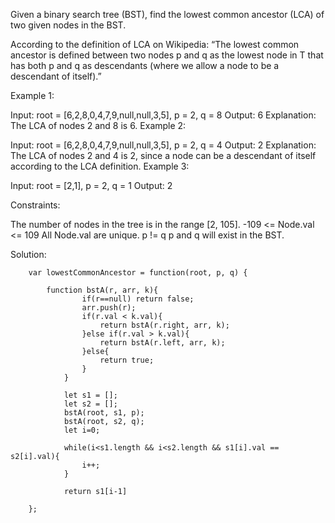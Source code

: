 Given a binary search tree (BST), find the lowest common ancestor (LCA) of two given nodes in the BST.

According to the definition of LCA on Wikipedia: “The lowest common ancestor is defined between two nodes p and q as the lowest node in T that has both p and q as descendants (where we allow a node to be a descendant of itself).”

 

Example 1:


Input: root = [6,2,8,0,4,7,9,null,null,3,5], p = 2, q = 8
Output: 6
Explanation: The LCA of nodes 2 and 8 is 6.
Example 2:


Input: root = [6,2,8,0,4,7,9,null,null,3,5], p = 2, q = 4
Output: 2
Explanation: The LCA of nodes 2 and 4 is 2, since a node can be a descendant of itself according to the LCA definition.
Example 3:

Input: root = [2,1], p = 2, q = 1
Output: 2
 

Constraints:

The number of nodes in the tree is in the range [2, 105].
-109 <= Node.val <= 109
All Node.val are unique.
p != q
p and q will exist in the BST.



Solution: 


        var lowestCommonAncestor = function(root, p, q) {
            
            function bstA(r, arr, k){
                    if(r==null) return false; 
                    arr.push(r);
                    if(r.val < k.val){
                        return bstA(r.right, arr, k);
                    }else if(r.val > k.val){
                        return bstA(r.left, arr, k);
                    }else{
                        return true;
                    }
                }
                
                let s1 = [];
                let s2 = [];
                bstA(root, s1, p);
                bstA(root, s2, q);
                let i=0;

                while(i<s1.length && i<s2.length && s1[i].val == s2[i].val){
                    i++;
                }

                return s1[i-1]
            
        };